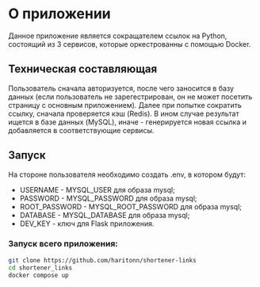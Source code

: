 # О приложении
Данное приложение является сокращателем ссылок на Python, состоящий из 3 сервисов, которые оркестрованны с помощью Docker.

## Техническая составляющая
Пользователь сначала авторизуется, после чего заносится в базу данных (если пользователь не зарегестрирован, он не может посетить страницу с основным приложением). 
Далее при попытке сократить ссылку, сначала проверяется кэш (Redis). В ином случае результат ищется в базе данных (MySQL), иначе - генерируется новая ссылка и добавляется в 
соответствующие сервисы.

## Запуск
На стороне пользователя необходимо создать .env, в котором будут:
- USERNAME - MYSQL_USER для образа mysql;
- PASSWORD - MYSQL_PASSWORD для образа mysql;
- ROOT_PASSWORD - MYSQL_ROOT_PASSWORD для образа mysql;
- DATABASE - MYSQL_DATABASE для образа mysql;
- DEV_KEY - ключ для Flask приложения.

### Запуск всего приложения:
```bash
git clone https://github.com/haritonn/shortener-links
cd shortener_links
docker compose up
```
